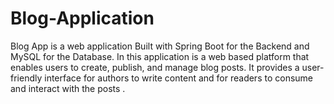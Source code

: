 # Blog-Application
Blog App is a web application Built with Spring Boot for the Backend and  MySQL for the Database. In this application is a web based platform that enables users to create, publish, and manage blog posts. It provides a user-friendly interface for authors to  write content and for readers to consume and interact with the posts . 
